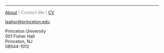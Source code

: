 <hr>

<span class="credits left" style="color:#888"> <a href="https://leahrosenstiel.github.io">About</a> | 
            Contact Me |
            <a href="https://leahrosenstiel.github.io/Rosenstiel_Current_CV.pdf">CV</a>

leahsr@princeton.edu 

Princeton University <br />
001 Fisher Hall <br />
Princeton, NJ <br />
08544-1012
